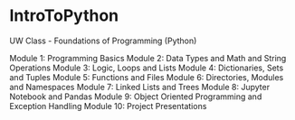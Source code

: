 # IntroToPython
UW Class - Foundations of Programming (Python)

Module 1: Programming Basics 
Module 2: Data Types and Math and String Operations
Module 3: Logic, Loops and Lists
Module 4: Dictionaries, Sets and Tuples
Module 5: Functions and Files
Module 6: Directories, Modules and Namespaces 
Module 7:  Linked Lists and Trees
Module 8: Jupyter Notebook and Pandas 
Module 9: Object Oriented Programming and Exception Handling
Module 10: Project Presentations
